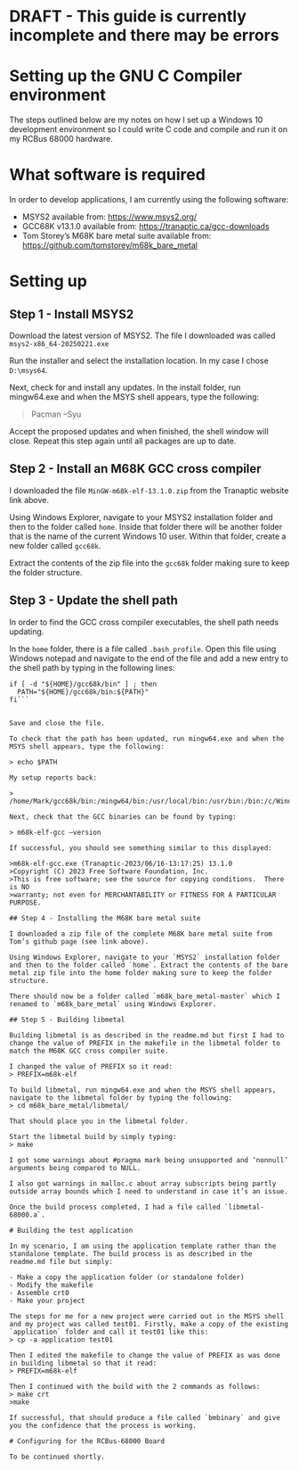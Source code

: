 # DRAFT - This guide is currently incomplete and there may be errors

# Setting up the GNU C Compiler environment

The steps outlined below are my notes on how I set up a Windows 10 development environment so I could write C code and compile and run it on my RCBus 68000 hardware.

# What software is required

In order to develop applications, I am currently using the following software:
- MSYS2 available from: https://www.msys2.org/
- GCC68K v13.1.0 available from: https://tranaptic.ca/gcc-downloads
- Tom Storey’s M68K bare metal suite available from: https://github.com/tomstorey/m68k_bare_metal

# Setting up
## Step 1 - Install MSYS2

Download the latest version of MSYS2. The file I downloaded was called `msys2-x86_64-20250221.exe`

Run the installer and select the installation location. In my case I chose `D:\msys64`. 

Next, check for and install any updates. In the install folder, run mingw64.exe and when the MSYS shell appears, type the following:
> Pacman –Syu

Accept the proposed updates and when finished, the shell window will close. Repeat this step again until all packages are up to date.

## Step 2 - Install an M68K GCC cross compiler

I downloaded the file `MinGW-m68k-elf-13.1.0.zip` from the Tranaptic website link above.

Using Windows Explorer, navigate to your MSYS2 installation folder and then to the folder called `home`. Inside that folder there will be another folder that is the name of the current Windows 10 user. Within that folder, create a new folder called `gcc68k`.

Extract the contents of the zip file into the `gcc68k` folder making sure to keep the folder structure.

## Step 3 - Update the shell path

In order to find the GCC cross compiler executables, the shell path needs updating.

In the `home` folder, there is a file called `.bash_profile`. Open this file using Windows notepad and navigate to the end of the file and add a new entry to the shell path by typing in the following lines:

```# Set PATH so it includes the gcc68k bin directory if it exists
if [ -d "${HOME}/gcc68k/bin" ] ; then
  PATH="${HOME}/gcc68k/bin:${PATH}"
fi```


Save and close the file.

To check that the path has been updated, run mingw64.exe and when the MSYS shell appears, type the following:

> echo $PATH

My setup reports back:

>  /home/Mark/gcc68k/bin:/mingw64/bin:/usr/local/bin:/usr/bin:/bin:/c/Windows/System32:/c/Windows:/c/Windows/System32/Wbem:/c/Windows/System32/WindowsPowerShell/v1.0/:/usr/bin/site_perl:/usr/bin/vendor_perl:/usr/bin/core_perl

Next, check that the GCC binaries can be found by typing:

> m68k-elf-gcc –version

If successful, you should see something similar to this displayed:

>m68k-elf-gcc.exe (Tranaptic-2023/06/16-13:17:25) 13.1.0
>Copyright (C) 2023 Free Software Foundation, Inc.
>This is free software; see the source for copying conditions.  There is NO
>warranty; not even for MERCHANTABILITY or FITNESS FOR A PARTICULAR PURPOSE.

## Step 4 - Installing the M68K bare metal suite

I downloaded a zip file of the complete M68K bare metal suite from Tom’s github page (see link above).

Using Windows Explorer, navigate to your `MSYS2` installation folder and then to the folder called `home`. Extract the contents of the bare metal zip file into the home folder making sure to keep the folder structure.

There should now be a folder called `m68k_bare_metal-master` which I renamed to `m68k_bare_metal` using Windows Explorer.

## Step 5 - Building libmetal

Building libmetal is as described in the readme.md but first I had to change the value of PREFIX in the makefile in the libmetal folder to match the M68K GCC cross compiler suite.

I changed the value of PREFIX so it read:
> PREFIX=m68k-elf

To build libmetal, run mingw64.exe and when the MSYS shell appears, navigate to the libmetal folder by typing the following:
> cd m68k_bare_metal/libmetal/

That should place you in the libmetal folder.

Start the libmetal build by simply typing:
> make

I got some warnings about #pragma mark being unsupported and ‘nonnull’ arguments being compared to NULL.

I also got warnings in malloc.c about array subscripts being partly outside array bounds which I need to understand in case it’s an issue.

Once the build process completed, I had a file called `libmetal-68000.a`.

# Building the test application

In my scenario, I am using the application template rather than the standalone template. The build process is as described in the readme.md file but simply:

- Make a copy the application folder (or standalone folder)
- Modify the makefile
- Assemble crt0
- Make your project

The steps for me for a new project were carried out in the MSYS shell and my project was called test01. Firstly, make a copy of the existing `application` folder and call it test01 like this:
> cp -a application test01

Then I edited the makefile to change the value of PREFIX as was done in building libmetal so that it read:
> PREFIX=m68k-elf

Then I continued with the build with the 2 commands as follows:
> make crt
>make

If successful, that should produce a file called `bmbinary` and give you the confidence that the process is working.

# Configuring for the RCBus-68000 Board

To be continued shortly.
